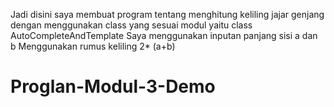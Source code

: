 Jadi disini saya membuat program tentang menghitung keliling jajar genjang dengan menggunakan class yang sesuai modul yaitu class AutoCompleteAndTemplate
Saya menggunakan inputan panjang sisi a dan b
Menggunakan rumus keliling 2* (a+b)
# Proglan-Modul-3-Demo
